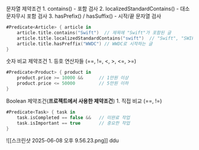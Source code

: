 
 문자열 제약조건
	1. contains() - 포함 검사
	2. localizedStandardContains()  - 대소문자무시 포함 검사
	3. hasPrefix() / hasSuffix()  - 시작/끝 문자열 검사
```swift
#Predicate<Article> { article in
    article.title.contains("Swift")  // 제목에 "Swift"가 포함된 글
    article.title.localizedStandardContains("swift")  // "Swift", "SWIFT", "swift" 모두 매칭
	article.title.hasPreffix("WWDC") // WWDC로 시작하는 글
}
```

숫자 비교 제약조건
	1. 등호 연산자들 (\==, !=, <, >, <=, >=)
```swift
#Predicate<Product> { product in
    product.price >= 10000 &&      // 1만원 이상
    product.price <= 50000         // 5만원 이하
}
```

Boolean 제약조건(**프로젝트에서 사용한 제약조건**)
	1. 직접 비교 (\==, !=)
```swift
#Predicate<Task> { task in
    task.isCompleted == false &&   // 미완료 작업
    task.isImportant == true       // 중요한 작업
}
```




![[스크린샷 2025-06-08 오후 9.56.23.png]]
ddu
